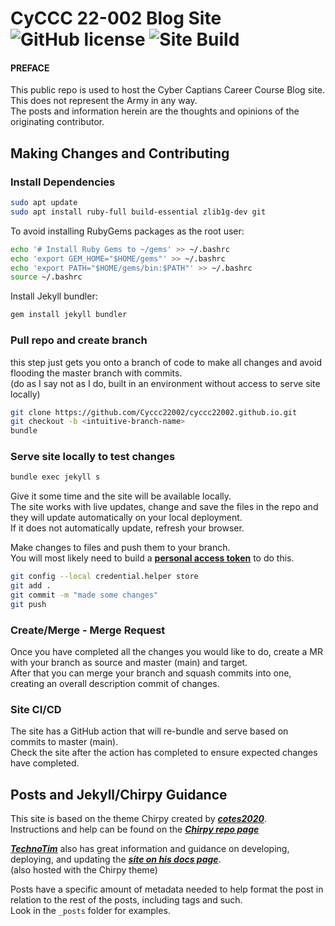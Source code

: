 # CyCCC 22-002 Blog Site ![GitHub license](https://img.shields.io/github/license/cotes2020/chirpy-starter.svg?color=blue) ![Site Build](https://github.com/Cyccc22002/cyccc22002.github.io/actions/workflows/pages/pages-build-deployment/badge.svg)

#### PREFACE
This public repo is used to host the Cyber Captians Career Course Blog site. This does not represent the Army in any way.<br />
The posts and information herein are the thoughts and opinions of the originating contributor. 

## Making Changes and Contributing

### Install Dependencies

```bash
sudo apt update
sudo apt install ruby-full build-essential zlib1g-dev git
```
To avoid installing RubyGems packages as the root user:

```bash
echo '# Install Ruby Gems to ~/gems' >> ~/.bashrc
echo 'export GEM_HOME="$HOME/gems"' >> ~/.bashrc
echo 'export PATH="$HOME/gems/bin:$PATH"' >> ~/.bashrc
source ~/.bashrc
```
Install Jekyll bundler: 

```bash
gem install jekyll bundler
```

### Pull repo and create branch

this step just gets you onto a branch of code to make all changes and avoid flooding the master branch with commits.<br />
(do as I say not as I do, built in an environment without access to serve site locally)

```bash
git clone https://github.com/Cyccc22002/cyccc22002.github.io.git
git checkout -b <intuitive-branch-name>
bundle
``` 

### Serve site locally to test changes

```bash 
bundle exec jekyll s
```
Give it some time and the site will be available locally.<br />
The site works with live updates, change and save the files in the repo and they will update automatically on your local deployment.<br />
If it does not automatically update, refresh your browser. <br />

Make changes to files and push them to your branch. <br />
You will most likely need to build a [**personal access token**](https://docs.github.com/en/authentication/keeping-your-account-and-data-secure/creating-a-personal-access-token) to do this.<br />

```bash
git config --local credential.helper store
git add .
git commit -m "made some changes"
git push
```

### Create/Merge - Merge Request

Once you have completed all the changes you would like to do, create a MR with your branch as source and master (main) and target. <br />
After that you can merge your branch and squash commits into one, creating an overall description commit of changes. 

### Site CI/CD

The site has a GitHub action that will re-bundle and serve based on commits to master (main). <br />
Check the site after the action has completed to ensure expected changes have completed. 

## Posts and Jekyll/Chirpy Guidance

This site is based on the theme Chirpy created by [***cotes2020***](https://github.com/cotes2020).<br /> 
Instructions and help can be found on the [***Chirpy repo page***](https://github.com/cotes2020/jekyll-theme-chirpy)<br />

[***TechnoTim***](https://github.com/techno-tim) also has great information and guidance on developing, deploying, and updating the [***site on his docs page***](https://docs.technotim.live/posts/jekyll-docs-site/).<br />
(also hosted with the Chirpy theme) <br />

Posts have a specific amount of metadata needed to help format the post in relation to the rest of the posts, including tags and such. <br />
Look in the `_posts` folder for examples. 


